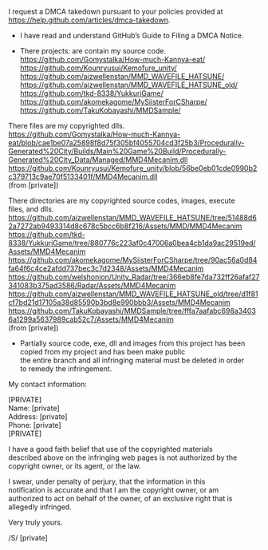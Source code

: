 I request a DMCA takedown pursuant to your policies provided at  
https://help.github.com/articles/dmca-takedown.  
  
- I have read and understand GitHub’s Guide to Filing a DMCA Notice.  
  
- There projects: are contain my source code.  
https://github.com/Gomystalka/How-much-Kannya-eat/  
https://github.com/Kounryusui/Kemofure_unity/  
https://github.com/aizwellenstan/MMD_WAVEFILE_HATSUNE/  
https://github.com/aizwellenstan/MMD_WAVEFILE_HATSUNE_old/  
https://github.com/tkd-8338/YukkuriGame/  
https://github.com/akomekagome/MySiisterForCSharpe/  
https://github.com/TakuKobayashi/MMDSample/  
  
There files are my copyrighted dlls.  
https://github.com/Gomystalka/How-much-Kannya-eat/blob/cae1be07a25898f8d75f305bf4055704cd3f25b3/Procedurally-Generated%20City/Builds/Main%20Game%20Build/Procedurally-Generated%20City_Data/Managed/MMD4Mecanim.dll  
https://github.com/Kounryusui/Kemofure_unity/blob/56be0eb01cde0990b2c379713c9ae70f5133401f/MMD4Mecanim.dll  
(from [private])  
  
There directories are my copyrighted source codes, images, execute  
files, and dlls.  
https://github.com/aizwellenstan/MMD_WAVEFILE_HATSUNE/tree/51488d62a7272ab9493314d8c678c5bcc6b8f216/Assets/MMD/MMD4Mecanim  
https://github.com/tkd-8338/YukkuriGame/tree/880776c223af0c47006a0bea4cb1da9ac29519ed/Assets/MMD4Mecanim  
https://github.com/akomekagome/MySiisterForCSharpe/tree/90ac56a0d84fa64f6c4ce2afdd737bec3c7d2348/Assets/MMD4Mecanim  
https://github.com/welshonion/Unity_Radar/tree/366eb8fe7da732ff26afaf27341083b375ad3586/Radar/Assets/MMD4Mecanim  
https://github.com/aizwellenstan/MMD_WAVEFILE_HATSUNE_old/tree/d1f81cf7bd21d17105a38d85590b3bd8e990bbb3/Assets/MMD4Mecanim  
https://github.com/TakuKobayashi/MMDSample/tree/fffa7aafabc698a34036a1299a5637989cab52c7/Assets/MMD4Mecanim  
(from [private])  
  
- Partially source code, exe, dll and images from this project has been  
copied from my project and has been make public  
the entire branch and all infringing material must be deleted in order  
to remedy the infringement.  
  
My contact information:  
  
[PRIVATE]  
Name: [private]  
Address: [private]  
Phone: [private]  
[PRIVATE]  
  
I have a good faith belief that use of the copyrighted materials  
described above on the infringing web pages is not authorized by the  
copyright owner, or its agent, or the law.  
  
I swear, under penalty of perjury, that the information in this  
notification is accurate and that I am the copyright owner, or am  
authorized to act on behalf of the owner, of an exclusive right that is  
allegedly infringed.  
  
Very truly yours.  
  
/S/ [private]  
